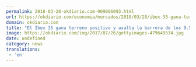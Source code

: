 ```yaml
---
permalink: 2018-03-28-okdiario.com-909086093.html
url: https://okdiario.com/economia/mercados/2018/03/28/ibex-35-gana-terreno-positivo-asalta-barrera-9-500-puntos-2038684
domain: okdiario.com
title: "El Ibex 35 gana terreno positivo y asalta la barrera de los 9.500 puntos"
image: https://okdiario.com/img/2017/07/26/gettyimages-479649534.jpg
date: undefined
category: news
translations: 
 - 'en'
---
```


